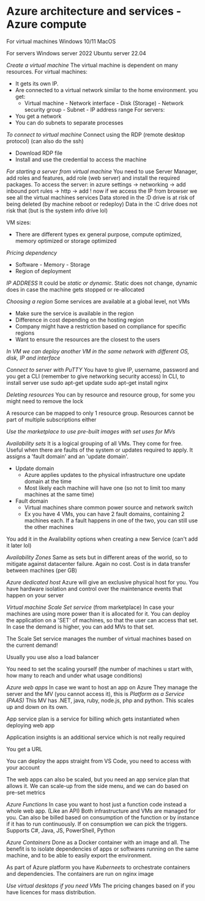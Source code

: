 # Azure architecture and services - Azure compute

For virtual machines
Windows 10/11
MacOS

For servers 
Windows server 2022
Ubuntu server 22.04


*Create a virtual machine*
The virtual machine is dependent on many resources. 
For virtual machines: 
- It gets its own IP. 
- Are connected to a virtual network similar to the home environment. you get:
	+ Virtual machine - Network interface - Disk (Storage) - Network security group - Subnet - IP address range
For servers:
- You get a network
- You can do subnets to separate processes


*To connect to virtual machine*
Connect using the RDP (remote desktop protocol) (can also do the ssh)
- Download RDP file
- Install and use the credential to access the machine



*For starting a server from virtual machine*
You need to use Server Manager, add roles and features, add role (web server) and install the required packages.
To access the server: in azure settings -> networking -> add inbound port rules -> http -> add
! now if we access the IP from browser we see all the virtual machines services
Data stored in the :D drive is at risk of being deleted (by machine reboot or redeploy)
Data in the :C drive does not risk that (but is the system info drive lol)

VM sizes:
- There are different types ex general purpose, compute optimized, memory optimized or storage optimized


*Pricing dependency*
- Software - Memory - Storage
- Region of deployment


*IP ADDRESS*
It could be _static or dynamic_. Static does not change, dynamic does in case the machine gets stopped or re-allocated 

*Choosing a region*
Some services are available at a global level, not VMs
- Make sure the service is available in the region
- Difference in cost depending on the hosting region
- Company might have a restriction based on compliance for specific regions
- Want to ensure the resources are the closest to the users


*In VM we can deploy another VM in the same network with different OS, disk, IP and interface*

*Connect to server with PuTTY*
You have to give IP, username, password and you get a CLI (remember to give networking security access)
In CLI, to install server use
sudo apt-get update
sudo apt-get install nginx




*Deleting resources*
You can by resource and resource group, for some you might need to remove the lock


A resource can be mapped to only 1 resource group.
Resources cannot be part of multiple subscriptions either


*Use the marketplace to use pre-built images with set uses for MVs*


*Availability sets*
It is a logical grouping of all VMs. They come for free.
Useful when there are faults of the system or updates required to apply. It assigns a 'fault domain' and an 'update domain'.
- Update domain
	+ Azure applies updates to the physical infrastructure one update domain at the time
	+ Most likely each machine will have one (so not to limit too many machines at the same time)
- Fault domain
	+ Virtual machines share common power source and network switch 
	+ Ex you have 4 VMs, you can have 2 fault domains, containing 2 machines each. If a fault happens in one of the two, you can still use the other machines

You add it in the Availability options when creating a new Service (can't add it later lol)


*Availability Zones*
Same as sets but in different areas of the world, so to mitigate against datacenter failure. 
Again no cost. 
Cost is in data transfer between machines (per GB)


*Azure dedicated host*
Azure will give an exclusive physical host for you. 
You have hardware isolation and control over the maintenance events that happen on your server



*Virtual machine Scale Set service* (from marketplace)
In case your machines are using more power than it is allocated for it. 
You can deploy the application on a 'SET' of machines, so that the user can access that set. 
In case the demand is higher, you can add MVs to that set.

The Scale Set service manages the number of virtual machines based on the current demand!  

Usually you use also a load balancer

You need to set the scaling yourself (the number of machines u start with, how many to reach and under what usage conditions)





*Azure web apps*
In case we want to host an app on Azure
They manage the server and the MV (you cannot access it), this is _Platform as a Service (PAAS)_
This MV has .NET, java, ruby, node.js, php and python.
This scales up and down on its own.

App service plan is a service for billing which gets instantiated when deploying web app

Application insights is an additional service which is not really required

You get a URL

You can deploy the apps straight from VS Code, you need to access with your account

The web apps can also be scaled, but you need an app service plan that allows it. We can scale-up from the side menu, and we can do based on pre-set metrics


 


*Azure Functions*
In case you want to host just a function code instead a whole web app. (Like an API)
Both infrastructure and VMs are managed for you.
Can also be billed based on consumption of the function or by instance if it has to run continuously.
If on consumption we can pick the triggers.
Supports C#, Java, JS, PowerShell, Python




*Azure Containers*
Done as a Docker container with an image and all. The benefit is to isolate dependencies of apps or softwares running on the same machine, and to be able to easily export the environment.

As part of Azure platform you have _Kuberneets_ to orchestrate containers and dependencies.
The containers are run on nginx image 



*Use virtual desktops if you need VMs*
The pricing changes based on if you have licences for mass distribution.




















































































































































































